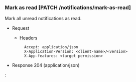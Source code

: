 ### Mark as read [PATCH /notifications/mark-as-read]

Mark all unread notifications as read.

+ Request
    + Headers
    
            Accept: application/json
            X-Application-Version: <client-name>/<version>
            X-App-features: <target permission>

+ Response 204 (application/json)

:[](../error_responses.md)